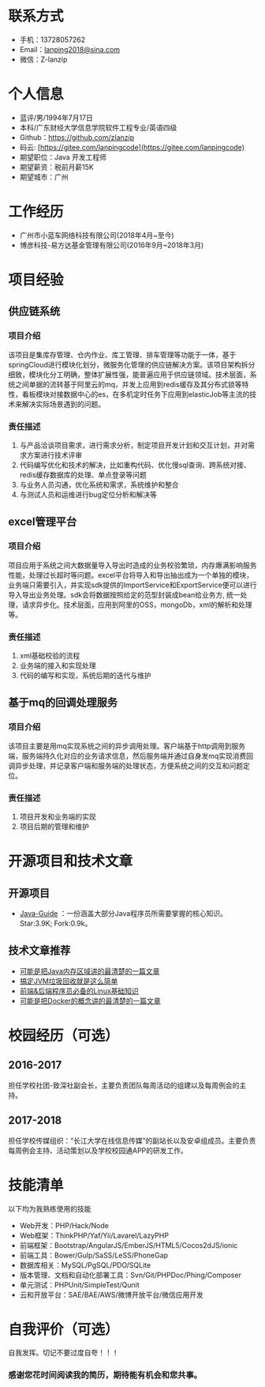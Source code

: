 # 联系方式

- 手机：13728057262
- Email：lanping2018@sina.com
- 微信：Z-lanzip

# 个人信息

 - 蓝评/男/1994年7月17日 
 - 本科/广东财经大学信息学院软件工程专业/英语四级
 - Github：[https://github.com/zlanzip ](https://github.com/zlanzip)
 - 码云: [https://gitee.com/lanpingcode](https://gitee.com/lanpingcode)
 - 期望职位：Java 开发工程师
 - 期望薪资：税前月薪15K
 - 期望城市：广州

# 工作经历 
 
 - 广州市小蓝车网络科技有限公司(2018年4月~至今)
 - 博彦科技-易方达基金管理有限公司(2016年9月~2018年3月)    

# 项目经验

## 供应链系统

### 项目介绍

该项目是集库存管理、仓内作业、库工管理、排车管理等功能于一体，基于springCloud进行模块化划分，微服务化管理的供应链解决方案。该项目架构拆分细致，模块化分工明确，整体扩展性强，能普遍应用于供应链领域。技术层面，系统之间单据的流转基于阿里云的mq，并发上应用到redis缓存及其分布式锁等特性，看板模块对接数据中心的es，在多机定时任务下应用到elasticJob等主流的技术来解决实际场景遇到的问题。

### 责任描述

1. 与产品洽谈项目需求，进行需求分析，制定项目开发计划和交互计划，并对需求方案进行技术评审 
2. 代码编写优化和技术的解决，比如重构代码、优化慢sql查询、跨系统对接、redis缓存数据库的处理、单点登录等问题 
3. 与业务人员沟通，优化系统和需求，系统维护和整合 
4. 与测试人员和运维进行bug定位分析和解决等

## excel管理平台

### 项目介绍

项目应用于系统之间大数据量导入导出时造成的业务校验繁琐，内存爆满影响服务性能，处理过长超时等问题。excel平台将导入和导出抽出成为一个单独的模块，业务端只需要引入，并实现sdk提供的ImportService和ExportService便可以进行导入导出业务处理。sdk会将数据按照给定的范型封装成bean给业务方, 统一处理，请求异步化。技术层面，应用到阿里的OSS，mongoDb，xml的解析和处理等。

### 责任描述

1. xml基础校验的流程
2. 业务端的接入和实现处理
3. 代码的编写和实现，系统后期的迭代与维护

## 基于mq的回调处理服务

### 项目介绍

该项目主要是用mq实现系统之间的异步调用处理。客户端基于http调用到服务端，服务端持久化对应的业务请求信息，然后服务端并通过自身发mq实现消费回调异步处理，并记录客户端和服务端的处理状态，方便系统之间的交互和问题定位。

### 责任描述

1. 项目开发和业务端的实现
2. 项目后期的管理和维护

# 开源项目和技术文章

## 开源项目

- [Java-Guide](https://github.com/Snailclimb/Java-Guide) ：一份涵盖大部分Java程序员所需要掌握的核心知识。Star:3.9K; Fork:0.9k。


## 技术文章推荐

- [可能是把Java内存区域讲的最清楚的一篇文章](https://juejin.im/post/5b7d69e4e51d4538ca5730cb)
- [搞定JVM垃圾回收就是这么简单](https://juejin.im/post/5b85ea54e51d4538dd08f601)
- [前端&后端程序员必备的Linux基础知识](https://juejin.im/post/5b3b19856fb9a04fa42f8c71)
- [可能是把Docker的概念讲的最清楚的一篇文章](https://juejin.im/post/5b260ec26fb9a00e8e4b031a)


# 校园经历（可选）

## 2016-2017

担任学校社团-致深社副会长，主要负责团队每周活动的组建以及每周例会的主持。

## 2017-2018
 担任学校传媒组织：“长江大学在线信息传媒”的副站长以及安卓组成员。主要负责每周例会主持、活动策划以及学校校园通APP的研发工作。
 
 
# 技能清单

以下均为我熟练使用的技能

- Web开发：PHP/Hack/Node
- Web框架：ThinkPHP/Yaf/Yii/Lavarel/LazyPHP
- 前端框架：Bootstrap/AngularJS/EmberJS/HTML5/Cocos2dJS/ionic
- 前端工具：Bower/Gulp/SaSS/LeSS/PhoneGap
- 数据库相关：MySQL/PgSQL/PDO/SQLite
- 版本管理、文档和自动化部署工具：Svn/Git/PHPDoc/Phing/Composer
- 单元测试：PHPUnit/SimpleTest/Qunit
- 云和开放平台：SAE/BAE/AWS/微博开放平台/微信应用开发

# 自我评价（可选）

自我发挥。切记不要过度自夸！！！


### 感谢您花时间阅读我的简历，期待能有机会和您共事。

